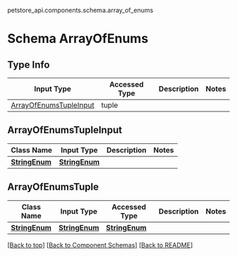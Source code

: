 petstore_api.components.schema.array_of_enums
# Schema ArrayOfEnums

## Type Info
Input Type | Accessed Type | Description | Notes
------------ | ------------- | ------------- | -------------
[ArrayOfEnumsTupleInput](#arrayofenumstupleinput) | tuple |  |

## ArrayOfEnumsTupleInput
Class Name | Input Type | Description | Notes
------------- | ------------- | ------------- | -------------
[**StringEnum**](string_enum.md) | [**StringEnum**](string_enum.md) |  |

## ArrayOfEnumsTuple
Class Name | Input Type | Accessed Type | Description | Notes
------------- | ------------- | ------------- | ------------- | -------------
[**StringEnum**](string_enum.md) | [**StringEnum**](string_enum.md) | [**StringEnum**](string_enum.md) |  |

[[Back to top]](#top) [[Back to Component Schemas]](../../../README.md#Component-Schemas) [[Back to README]](../../../README.md)
